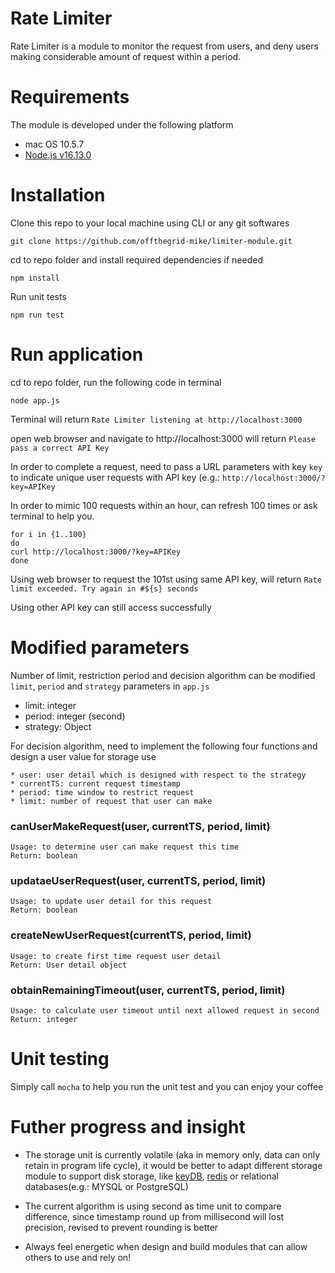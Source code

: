 # Rate Limiter 
Rate Limiter is a module to monitor the request from users, and deny users making considerable amount of request within a period.

# Requirements
The module is developed under the following platform
* mac OS 10.5.7
* [Node.js v16.13.0](https://nodejs.org/en/)

# Installation
Clone this repo to your local machine using CLI or any git softwares
```
git clone https://github.com/offthegrid-mike/limiter-module.git
```

cd to repo folder and install required dependencies if needed
```
npm install
```

Run unit tests
```
npm run test
```

# Run application
cd to repo folder, run the following code in terminal
```
node app.js
```
Terminal will return  `Rate Limiter listening at http://localhost:3000`

open web browser and navigate to http://localhost:3000 will return  `Please pass a correct API Key`

In order to complete a request, need to pass a URL parameters with key `key` to indicate unique user requests with API key (e.g.: `http://localhost:3000/?key=APIKey`

In order to mimic 100 requests within an hour, can refresh 100 times or ask terminal to help you.
```
for i in {1..100}
do
curl http://localhost:3000/?key=APIKey
done
```

Using web browser to request the 101st using same API key, will return
`Rate limit exceeded. Try again in #${s} seconds`

Using other API key can still access successfully

# Modified parameters
Number of limit, restriction period and decision algorithm can be modified `limit`, `period` and `strategy` parameters in `app.js`
* limit: integer
* period: integer (second)
* strategy: Object

For decision algorithm, need to implement the following four functions and design a user value for storage use
```
* user: user detail which is designed with respect to the strategy
* currentTS: current request timestamp
* period: time window to restrict request
* limit: number of request that user can make
```

### canUserMakeRequest(user, currentTS, period, limit)
```
Usage: to determine user can make request this time
Return: boolean
```

### updataeUserRequest(user, currentTS, period, limit)
```
Usage: to update user detail for this request
Return: boolean
```

### createNewUserRequest(currentTS, period, limit)
```
Usage: to create first time request user detail
Return: User detail object
```

### obtainRemainingTimeout(user, currentTS, period, limit)
```
Usage: to calculate user timeout until next allowed request in second
Return: integer
```

# Unit testing
Simply call `mocha` to help you run the unit test and you can enjoy your coffee

# Futher progress and insight
- The storage unit is currently volatile (aka in memory only, data can only retain in program life cycle), it would be better to adapt different storage module to support disk storage, like [keyDB](https://keydb.dev/), [redis](https://redis.io/) or relational databases(e.g.: MYSQL or PostgreSQL)

- The current algorithm is using second as time unit to compare difference, since timestamp round up from millisecond will lost precision, revised to prevent rounding is better

- Always feel energetic when design and build modules that can allow others to use and rely on!
